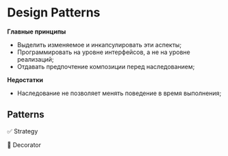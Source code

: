 # Design Patterns

**Главные принципы**

- Выделить изменяемое и инкапсулировать эти аспекты;
- Программировать на уровне интерфейсов, а не на уровне реализаций;
- Отдавать предпочтение композиции перед наследованием;

**Недостатки**

- Наследование не позволяет менять поведение в время выполнения;

## Patterns

:white_check_mark: Strategy

:black_square_button: Decorator
